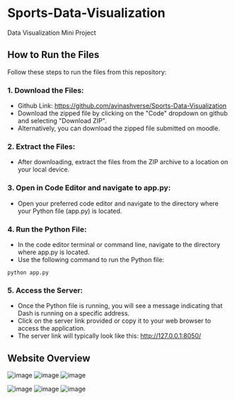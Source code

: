 # Sports-Data-Visualization
Data Visualization Mini Project

## How to Run the Files
Follow these steps to run the files from this repository:
### 1. Download the Files:
-  Github Link: https://github.com/avinashverse/Sports-Data-Visualization
-  Download the zipped file by clicking on the "Code" dropdown on github and selecting "Download ZIP".
-  Alternatively, you can download the zipped file submitted on moodle.

### 2. Extract the Files:
-  After downloading, extract the files from the ZIP archive to a location on your local device.

### 3. Open in Code Editor and navigate to app.py:
-  Open your preferred code editor and navigate to the directory where your Python file (app.py) is located.

### 4. Run the Python File:
-  In the code editor terminal or command line, navigate to the directory where app.py is located.
-  Use the following command to run the Python file:
```
python app.py
```

### 5. Access the Server:
-  Once the Python file is running, you will see a message indicating that Dash is running on a specific address.
-  Click on the server link provided or copy it to your web browser to access the application.
- The server link will typically look like this: http://127.0.0.1:8050/


## Website Overview

![image](https://github.com/akritiGupta23/Global-Sports-DataVista2/assets/129201893/246b4d42-2609-418b-8d88-6398cae2fc08)
![image](https://github.com/akritiGupta23/Global-Sports-DataVista2/assets/129201893/a85994bd-5fd1-4857-8974-227d99065d31)
![image](https://github.com/akritiGupta23/Global-Sports-DataVista2/assets/129201893/157f797c-216d-4ad3-bf40-61e7c3d2ccf6)




![image](https://github.com/akritiGupta23/Global-Sports-DataVista2/assets/129201893/5858e67c-339b-44b3-8d32-3fc306250709)
![image](https://github.com/akritiGupta23/Global-Sports-DataVista2/assets/129201893/7dd16985-4c7d-47c9-bc16-8aa378950620)
![image](https://github.com/akritiGupta23/Global-Sports-DataVista2/assets/129201893/814d12fc-c423-464a-b353-2dca3710ef98)







